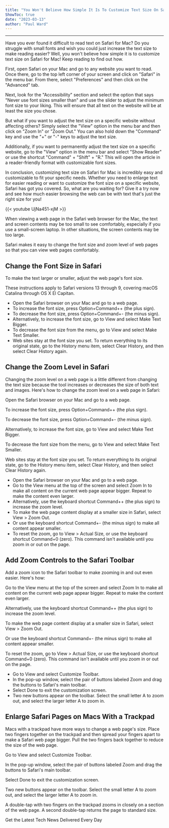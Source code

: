 ```yaml
---
title: "You Won't Believe How Simple It Is To Customize Text Size On Safari For Mac! Check It Out Now!"
ShowToc: true 
date: "2023-03-13"
author: "Paul Ward"
---
```

*****
Have you ever found it difficult to read text on Safari for Mac? Do you struggle with small fonts and wish you could just increase the text size to make reading easier? Well, you won't believe how simple it is to customize text size on Safari for Mac! Keep reading to find out how.

First, open Safari on your Mac and go to any website you want to read. Once there, go to the top left corner of your screen and click on "Safari" in the menu bar. From there, select "Preferences" and then click on the "Advanced" tab. 

Next, look for the "Accessibility" section and select the option that says "Never use font sizes smaller than" and use the slider to adjust the minimum font size to your liking. This will ensure that all text on the website will be at least the size you chose. 

But what if you want to adjust the text size on a specific website without affecting others? Simply select the "View" option in the menu bar and then click on "Zoom In" or "Zoom Out." You can also hold down the "Command" key and use the "+" or "-" keys to adjust the text size. 

Additionally, if you want to permanently adjust the text size on a specific website, go to the "View" option in the menu bar and select "Show Reader" or use the shortcut "Command" + "Shift" + "R." This will open the article in a reader-friendly format with customizable font sizes. 

In conclusion, customizing text size on Safari for Mac is incredibly easy and customizable to fit your specific needs. Whether you need to enlarge text for easier reading or want to customize the font size on a specific website, Safari has got you covered. So, what are you waiting for? Give it a try now and see how much easier browsing the web can be with text that's just the right size for you!

{{< youtube UjNa451-xjM >}} 




When viewing a web page in the Safari web browser for the Mac, the text and screen contents may be too small to see comfortably, especially if you use a small-screen laptop. In other situations, the screen contents may be too large.

 

Safari makes it easy to change the font size and zoom level of web pages so that you can view web pages comfortably.

 
##   Change the Font Size in Safari  
 

To make the text larger or smaller, adjust the web page's font size.

 
These instructions apply to Safari versions 13 through 9, covering macOS Catalina through OS X El Capitan.
 
- Open the Safari browser on your Mac and go to a web page.
 - To increase the font size, press Option+Command++ (the plus sign).
 - To decrease the font size, press Option+Command+- (the minus sign).
 - Alternatively, to increase the font size, go to View and select Make Text Bigger.
 - To decrease the font size from the menu, go to View and select Make Text Smaller.
 - Web sites stay at the font size you set. To return everything to its original state, go to the History menu item, select Clear History, and then select Clear History again.

 
##   Change the Zoom Level in Safari  
 

Changing the zoom level on a web page is a little different from changing the text size because the tool increases or decreases the size of both text and images. Here's how to change the zoom level on a web page in Safari:

 

Open the Safari browser on your Mac and go to a web page.

 

To increase the font size, press Option+Command++ (the plus sign).

 

To decrease the font size, press Option+Command+- (the minus sign).

 

Alternatively, to increase the font size, go to View and select Make Text Bigger.

 

To decrease the font size from the menu, go to View and select Make Text Smaller.

 
Web sites stay at the font size you set. To return everything to its original state, go to the History menu item, select Clear History, and then select Clear History again.
 
- Open the Safari browser on your Mac and go to a web page.
 - Go to the View menu at the top of the screen and select Zoom In to make all content on the current web page appear bigger. Repeat to make the content even larger.
 - Alternatively, use the keyboard shortcut Command++ (the plus sign) to increase the zoom level.
 - To make the web page content display at a smaller size in Safari, select View > Zoom Out.
 - Or use the keyboard shortcut Command+- (the minus sign) to make all content appear smaller.
 - To reset the zoom, go to View > Actual Size, or use the keyboard shortcut Command+0 (zero). This command isn't available until you zoom in or out on the page.

 
##   Add Zoom Controls to the Safari Toolbar  
 

Add a zoom icon to the Safari toolbar to make zooming in and out even easier. Here's how:

 

Go to the View menu at the top of the screen and select Zoom In to make all content on the current web page appear bigger. Repeat to make the content even larger.

 
Alternatively, use the keyboard shortcut Command++ (the plus sign) to increase the zoom level.
 

To make the web page content display at a smaller size in Safari, select View > Zoom Out.

 
Or use the keyboard shortcut Command+- (the minus sign) to make all content appear smaller.
 

To reset the zoom, go to View > Actual Size, or use the keyboard shortcut Command+0 (zero). This command isn't available until you zoom in or out on the page.

 
- Go to View and select Customize Toolbar.
 - In the pop-up window, select the pair of buttons labeled Zoom and drag the buttons to Safari's main toolbar.
 - Select Done to exit the customization screen.
 - Two new buttons appear on the toolbar. Select the small letter A to zoom out, and select the larger letter A to zoom in.

 
##   Enlarge Safari Pages on Macs With a Trackpad  
 

Macs with a trackpad have more ways to change a web page's size. Place two fingers together on the trackpad and then spread your fingers apart to make a Safari web page bigger. Pull the two fingers back together to reduce the size of the web page.

 

Go to View and select Customize Toolbar.

 

In the pop-up window, select the pair of buttons labeled Zoom and drag the buttons to Safari's main toolbar.

 

Select Done to exit the customization screen.

 

Two new buttons appear on the toolbar. Select the small letter A to zoom out, and select the larger letter A to zoom in.

 

A double-tap with two fingers on the trackpad zooms in closely on a section of the web page. A second double-tap returns the page to standard size.

 

Get the Latest Tech News Delivered Every Day




